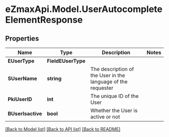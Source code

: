 
# eZmaxApi.Model.UserAutocompleteElementResponse

## Properties

Name | Type | Description | Notes
------------ | ------------- | ------------- | -------------
**EUserType** | **FieldEUserType** |  | 
**SUserName** | **string** | The description of the User in the language of the requester | 
**PkiUserID** | **int** | The unique ID of the User | 
**BUserIsactive** | **bool** | Whether the User is active or not | 

[[Back to Model list]](../README.md#documentation-for-models)
[[Back to API list]](../README.md#documentation-for-api-endpoints)
[[Back to README]](../README.md)


